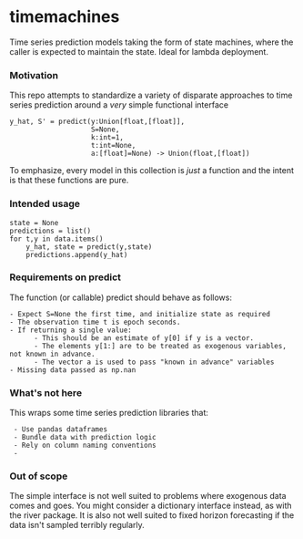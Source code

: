 # timemachines
Time series prediction models taking the form of state machines, where the caller is expected to maintain the state. Ideal for lambda deployment. 

### Motivation
This repo attempts to standardize a variety of disparate approaches to time series prediction around a *very* simple functional interface

    y_hat, S' = predict(y:Union[float,[float]],
                        S=None, 
                        k:int=1,
                        t:int=None,
                        a:[float]=None) -> Union(float,[float])  
    
To emphasize, every model in this collection is *just* a function and the intent is that these functions are pure. 

### Intended usage

    state = None
    predictions = list()
    for t,y in data.items()
        y_hat, state = predict(y,state)
        predictions.append(y_hat)
    
### Requirements on predict
The function (or callable) predict should behave as follows:

    - Expect S=None the first time, and initialize state as required
    - The observation time t is epoch seconds. 
    - If returning a single value:
          - This should be an estimate of y[0] if y is a vector. 
          - The elements y[1:] are to be treated as exogenous variables, not known in advance. 
          - The vector a is used to pass "known in advance" variables
    - Missing data passed as np.nan
   

### What's not here
This wraps some time series prediction libraries that:

     - Use pandas dataframes
     - Bundle data with prediction logic
     - Rely on column naming conventions 
     - 

### Out of scope
The simple interface is not well suited to problems where exogenous data comes and goes. You might consider a dictionary interface instead, as with the river package. It is also not well suited to fixed horizon forecasting if the data isn't sampled terribly regularly. 

